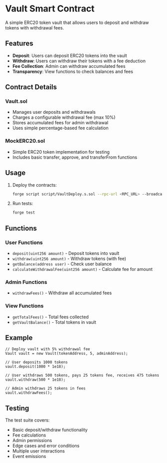 # Vault Smart Contract

A simple ERC20 token vault that allows users to deposit and withdraw tokens with withdrawal fees.

## Features

- **Deposit**: Users can deposit ERC20 tokens into the vault
- **Withdraw**: Users can withdraw their tokens with a fee deduction
- **Fee Collection**: Admin can withdraw accumulated fees
- **Transparency**: View functions to check balances and fees

## Contract Details

### Vault.sol
- Manages user deposits and withdrawals
- Charges a configurable withdrawal fee (max 10%)
- Stores accumulated fees for admin withdrawal
- Uses simple percentage-based fee calculation

### MockERC20.sol
- Simple ERC20 token implementation for testing
- Includes basic transfer, approve, and transferFrom functions

## Usage

1. Deploy the contracts:
   ```bash
   forge script script/VaultDeploy.s.sol --rpc-url <RPC_URL> --broadcast
   ```

2. Run tests:
   ```bash
   forge test
   ```

## Functions

### User Functions
- `deposit(uint256 amount)` - Deposit tokens into vault
- `withdraw(uint256 amount)` - Withdraw tokens (with fee)
- `getBalance(address user)` - Check user balance
- `calculateWithdrawalFee(uint256 amount)` - Calculate fee for amount

### Admin Functions
- `withdrawFees()` - Withdraw all accumulated fees

### View Functions
- `getTotalFees()` - Total fees collected
- `getVaultBalance()` - Total tokens in vault

## Example

```solidity
// Deploy vault with 5% withdrawal fee
Vault vault = new Vault(tokenAddress, 5, adminAddress);

// User deposits 1000 tokens
vault.deposit(1000 * 1e18);

// User withdraws 500 tokens, pays 25 tokens fee, receives 475 tokens
vault.withdraw(500 * 1e18);

// Admin withdraws 25 tokens in fees
vault.withdrawFees();
```

## Testing

The test suite covers:
- Basic deposit/withdraw functionality
- Fee calculations
- Admin permissions
- Edge cases and error conditions
- Multiple user interactions
- Event emissions
